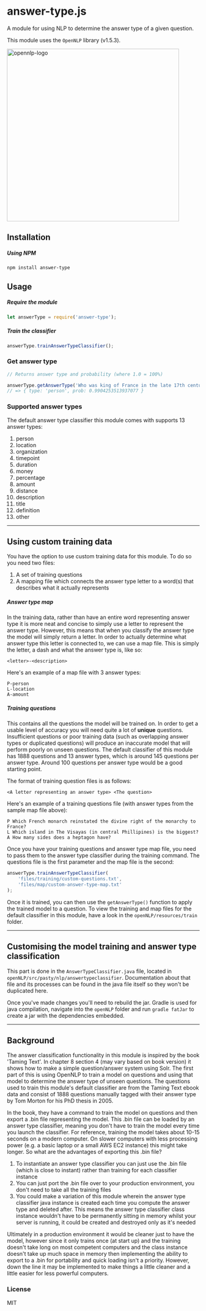 # answer-type.js

A module for using NLP to determine the answer type of a given question.

This module uses the `OpenNLP` library (v1.5.3).

<img src="https://opennlp.apache.org/img/opennlp-logo.png" width="450" alt="opennlp-logo" />

## Installation
##### Using NPM
```node
npm install answer-type
```

## Usage
##### Require the module
```javascript
let answerType = require('answer-type');
```

##### Train the classifier
```javascript
answerType.trainAnswerTypeClassifier();
```

### Get answer type
```javascript
// Returns answer type and probability (where 1.0 = 100%)

answerType.getAnswerType('Who was king of France in the late 17th century?');
// => { type: 'person', prob: 0.9904253513937077 }
```

### Supported answer types
The default answer type classifier this module comes with supports 13 answer types:
1. person
2. location
3. organization
4. timepoint
5. duration
6. money
7. percentage
8. amount
9. distance
11. description
11. title
12. definition
13. other

---

## Using custom training data
You have the option to use custom training data for this module. To do so you need two files:

1. A set of training questions
2. A mapping file which connects the answer type letter to a word(s) that describes what it actually represents

##### Answer type map
In the training data, rather than have an entire word representing answer type it is more neat and concise to simply use a letter to represent the answer type. However, this means that when you classify the answer type the model will simply return a letter. In order to actually determine what answer type this letter is connected to, we can use a map file. This is simply the letter, a dash and what the answer type is, like so:

```
<letter>-<description>
```

Here's an example of a map file with 3 answer types:

```
P-person
L-location
A-amount
```

##### Training questions
This contains all the questions the model will be trained on. In order to get a usable level of accuracy you will need quite a lot of **unique** questions. Insufficient questions or poor training data (such as overlapping answer types or duplicated questions) will produce an inaccurate model that will perform poorly on unseen questions. The default classifier of this module has 1888 questions and 13 answer types, which is around 145 questions per answer type. Around 100 questions per answer type would be a good starting point.

The format of training question files is as follows:

```
<A letter representing an answer type> <The question>
```

Here's an example of a training questions file (with answer types from the sample map file above):

```
P Which French monarch reinstated the divine right of the monarchy to France?
L Which island in The Visayas (in central Phillipines) is the biggest?
A How many sides does a heptagon have?
```

Once you have your training questions and answer type map file, you need to pass them to the answer type classifier during the training command. The questions file is the first parameter and the map file is the second:

```javascript
answerType.trainAnswerTypeClassifier(
    'files/training/custom-questions.txt',
    'files/map/custom-answer-type-map.txt'
);
```

Once it is trained, you can then use the `getAnswerType()` function to apply the trained model to a question. To view the training and map files for the default classifier in this module, have a look in the `openNLP/resources/train` folder.

---

## Customising the model training and answer type classification
This part is done in the `AnswerTypeClassifier.java` file, located in `openNLP/src/pasty/nlp/answertypeclassifier`. Documentation about that file and its processes can be found in the java file itself so they won't be duplicated here.

Once you've made changes you'll need to rebuild the jar. Gradle is used for java compilation, navigate into the `openNLP` folder and run `gradle fatJar` to create a jar with the dependencies embedded.

---

## Background
The answer classification functionality in this module is inspired by the book 'Taming Text'. In chapter 8 section 4 (may vary based on book version) it shows how to make a simple question/answer system using Solr. The first part of this is using OpenNLP to train a model on questions and using that model to determine the answer type of unseen questions. The questions used to train this module's default classifier are from the Taming Text ebook data and consist of 1888 questions manually tagged with their answer type by Tom Morton for his PhD thesis in 2005.

In the book, they have a command to train the model on questions and then export a .bin file representing the model. This .bin file can be loaded by an answer type classifier, meaning you don't have to train the model every time you launch the classifier. For reference, training the model takes about 10-15 seconds on a modern computer. On slower computers with less processing power (e.g. a basic laptop or a small AWS EC2 instance) this might take longer. So what are the advantages of exporting this .bin file?

1. To instantiate an answer type classifier you can just use the .bin file (which is close to instant) rather than training for each classifier instance
2. You can just port the .bin file over to your production environment, you don't need to take all the training files
3. You could make a variation of this module wherein the answer type classifier java instance is created each time you compute the answer type and deleted after. This means the answer type classifier class instance wouldn't have to be permanently sitting in memory whilst your server is running, it could be created and destroyed only as it's needed

Ultimately in a production environment it would be cleaner just to have the model, however since it only trains once (at start up) and the training doesn't take long on most competent computers and the class instance doesn't take up much space in memory then implementing the ability to export to a .bin for portability and quick loading isn't a priority. However, down the line it may be implemented to make things a little cleaner and a little easier for less powerful computers.

### License
MIT
